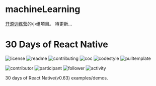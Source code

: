 # machineLearning
[开源训练营](https://github.com/FoolBit/Open-source-training-camp)的小组项目。
待更新...
[^_^]: <> (Copyright \(c\) [2020] [hu-qi]\(https://github.com/hu-qi\)[30-days-of-react-native]\(https://github.com/hu-qi/30-days-of-react-native\) is licensed under Mulan PSL v2.
You can use this software according to the terms and conditions of the Mulan PSL v2.
You may obtain a copy of Mulan PSL v2 at:
         http://license.coscl.org.cn/MulanPSL2
THIS SOFTWARE IS PROVIDED ON AN "AS IS" BASIS, WITHOUT WARRANTIES OF ANY KIND,
EITHER EXPRESS OR IMPLIED, INCLUDING BUT NOT LIMITED TO NON-INFRINGEMENT,
MERCHANTABILITY OR FIT FOR A PARTICULAR PURPOSE.
See the Mulan PSL v2 for more details.
)

# 30 Days of React Native

![license](http://github.zhangqx.com/file-checker/github/hu-qi/30-days-of-react-native?path=LICENSE)
![readme](http://github.zhangqx.com/file-checker/github/hu-qi/30-days-of-react-native?path=README.md)
![contributing](http://github.zhangqx.com/file-checker/github/hu-qi/30-days-of-react-native?path=CONTRIBUTING.md)
![coc](http://github.zhangqx.com/file-checker/github/hu-qi/30-days-of-react-native?path=CODE_OF_CONDUCT.md)
![codestyle](http://github.zhangqx.com/file-checker/github/hu-qi/30-days-of-react-native?path=CODE_STYLE.md)
![pulltemplate](http://github.zhangqx.com/file-checker/github/hu-qi/30-days-of-react-native?path=.github/PULL_REQUEST_TEMPLATE.md)

![contributor](http://github.zhangqx.com/data/github/hu-qi/30-days-of-react-native?type=contributor)
![participant](http://github.zhangqx.com/data/github/hu-qi/30-days-of-react-native?type=participant)
![follower](http://github.zhangqx.com/data/github/hu-qi/30-days-of-react-native?type=follower)
![activity](http://github.zhangqx.com/data/github/hu-qi/30-days-of-react-native?type=activity)

30 days of React Native(v0.63) examples/demos.
